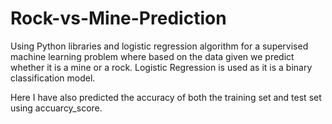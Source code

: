 # Rock-vs-Mine-Prediction

Using Python libraries and logistic regression algorithm for a supervised machine learning 
problem where based on the data given we predict whether it is a mine or a rock. 
Logistic Regression is used as it is a binary classification model.

Here I have also predicted the accuracy of both the training set and test set using accuarcy_score.
